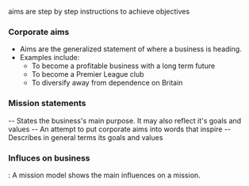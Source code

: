 aims are step by step instructions to achieve objectives

### Corporate aims
* Aims are the generalized statement of where a business is heading.
* Examples include:
  - To become a profitable business with a long term future
  - To become a Premier League club
  - To diversify away from dependence on Britain

### Mission statements
-- States the business's main purpose. It may also reflect it's goals and values
-- An attempt to put corporate aims into words that inspire
-- Describes in general terms its goals and values

### Influces on business
: A mission model shows the main influences on a mission.
